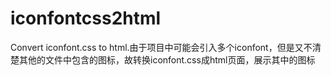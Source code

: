 # iconfontcss2html
Convert iconfont.css to html.由于项目中可能会引入多个iconfont，但是又不清楚其他的文件中包含的图标，故转换iconfont.css成html页面，展示其中的图标
